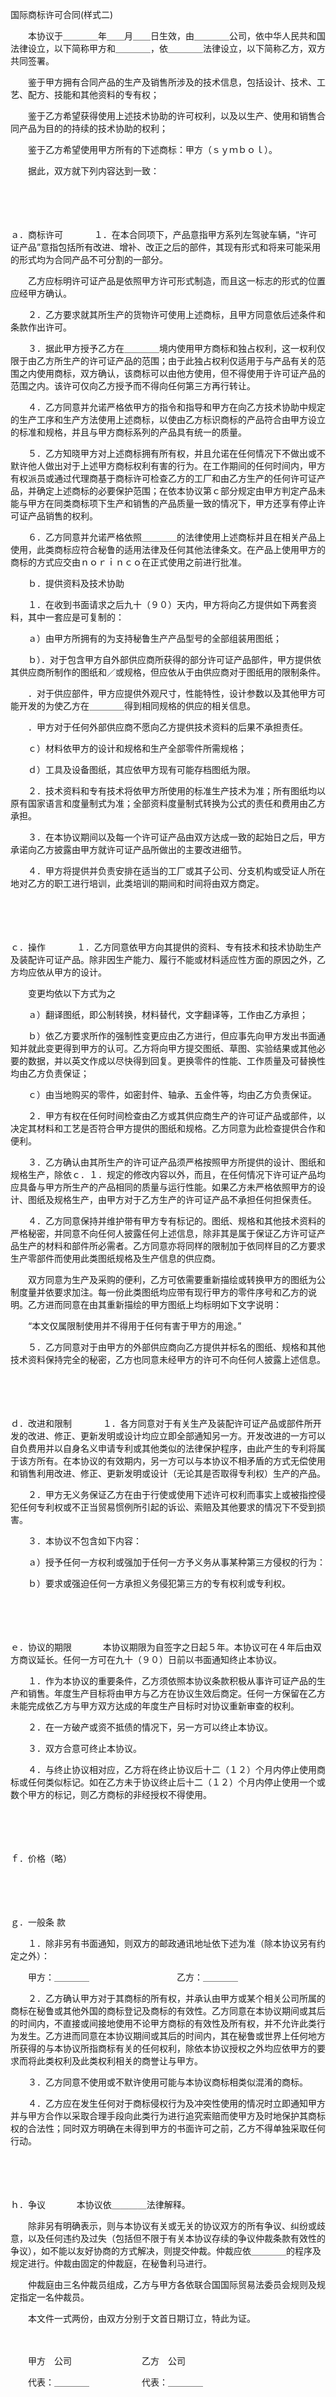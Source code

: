 



国际商标许可合同(样式二)



 

　　本协议于＿＿＿＿年＿＿月＿＿日生效，由＿＿＿＿公司，依中华人民共和国法律设立，以下简称甲方和＿＿＿＿，依＿＿＿＿法律设立，以下简称乙方，双方共同签署。

　　鉴于甲方拥有合同产品的生产及销售所涉及的技术信息，包括设计、技术、工艺、配方、技能和其他资料的专有权；

　　鉴于乙方希望获得使用上述技术协助的许可权利，以及以生产、使用和销售合同产品为目的的持续的技术协助的权利；

　　鉴于乙方希望使用甲方所有的下述商标：甲方（ｓｙｍｂｏｌ）。

　　据此，双方就下列内容达到一致：

　　

　　

ａ．商标许可
　　
　１．在本合同项下，产品意指甲方系列左驾驶车辆，“许可证产品”意指包括所有改进、增补、改正之后的部件，其现有形式和将来可能采用的形式均为合同产品不可分割的一部分。

　　乙方应标明许可证产品是依照甲方许可形式制造，而且这一标志的形式的位置应经甲方确认。

　　２．乙方要求就其所生产的货物许可使用上述商标，且甲方同意依后述条件和条款作出许可。

　　３．据此甲方授予乙方在＿＿＿＿境内使用甲方商标和独占权利，这一权利仅限于由乙方所生产的许可证产品的范围；由于此独占权利仅适用于与产品有关的范围之内使用商标，双方确认，该商标可以由他方使用，但不得使用于许可证产品的范围之内。该许可仅向乙方授予而不得向任何第三方再行转让。

　　４．乙方同意并允诺严格依甲方的指令和指导和甲方在向乙方技术协助中规定的生产工序和生产方法使用上述商标，以使由乙方标识商标的产品符合由甲方设立的标准和规格，并且与甲方商标系列的产品具有统一的质量。

　　５．乙方知晓甲方对上述商标拥有所有权，并且允诺在任何情况下不做出或不默许他人做出对于上述甲方商标权利有害的行为。在工作期间的任何时间内，甲方有权派员或通过代理商基于商标许可检查乙方的工厂和由乙方生产的任何许可证产品，并确定上述商标的必要保护范围；在依本协议第ｃ部分规定由甲方判定产品未能与甲方在同类商标项下生产和销售的产品质量一致的情况下，甲方还享有停止许可证产品销售的权利。

　　６．乙方同意并允诺严格依照＿＿＿＿的法律使用上述商标并且在相关产品上使用，此类商标应符合秘鲁的适用法律及任何其他法律条文。在产品上使用甲方的商标的方式应交由ｎｏｒｉｎｃｏ在正式使用之前进行批准。

　　ｂ．提供资料及技术协助

　　１．在收到书面请求之后九十（９０）天内，甲方将向乙方提供如下两套资料，其中一套应是可复制的：

　　ａ）由甲方所拥有的为支持秘鲁生产产品型号的全部组装用图纸；

　　ｂ）．对于包含甲方自外部供应商所获得的部分许可证产品部件，甲方提供依其供应商所制作的图纸和／或规格，但应依从于由供应商对于图纸用的限制条件。

　　．对于供应部件，甲方应提供外观尺寸，性能特性，设计参数以及其他甲方可能开发的为使乙方在＿＿＿＿得到相同规格的供应的相关信息。

　　．甲方对于任何外部供应商不愿向乙方提供技术资料的后果不承担责任。

　　ｃ）材料依甲方的设计和规格和生产全部零件所需规格；

　　ｄ）工具及设备图纸，其应依甲方现有可能存档图纸为限。

　　２．技术资料和专有技术将依甲方所使用的标准生产技术为准；所有图纸均以原有国家语言和度量制式为准；全部资料度量制式转换为公式的责任和费用由乙方承担。

　　３．在本协议期间以及每一个许可证产品由双方达成一致的起始日之后，甲方承诺向乙方披露由甲方就许可证产品所做出的主要改进细节。

　　４．甲方将提供并负责安排在适当的工厂或其子公司、分支机构或受证人所在地对乙方的职工进行培训，此类培训的期间和时间将由双方商定。

　　

　　

ｃ．操作
　　
　１．乙方同意依甲方向其提供的资料、专有技术和技术协助生产及装配许可证产品。除非因生产能力、履行不能或材料适应性方面的原因之外，乙方均应依从甲方的设计。

　　变更均依以下方式为之

　　ａ）翻译图纸，即公制转换，材料替代，文字翻译等，工作由乙方承担；

　　ｂ）依乙方要求所作的强制性变更应由乙方进行，但应事先向甲方发出书面通知并就此变更得到甲方的认可。乙方将向甲方提交图纸、草图、实验结果或其他必要的数据，并以英文作成以尽快得到回复。更换零件的性能、工作质量及可替换性均由乙方负责保证；

　　ｃ）由当地购买的零件，如密封件、轴承、五金件等，均由乙方负责保证。

　　２．甲方有权在任何时间检查由乙方或其供应商生产的许可证产品或部件，以决定其材料和工艺是否符合甲方提供的图纸和规格。乙方同意为此检查提供合作和便利。

　　３．乙方确认由其所生产的许可证产品须严格按照甲方所提供的设计、图纸和规格生产，除依ｃ．１．规定的修改内容以外，而且，在任何情况下许可证产品均应具备与甲方所生产的产品相同的质量与运行性能。如果乙方未严格依照甲方的设计、图纸及规格生产，由甲方对于乙方生产的许可证产品不承担任何担保责任。

　　４．乙方同意保持并维护带有甲方专有标记的。图纸、规格和其他技术资料的严格秘密，并同意不向任何人披露任何上述信息，除非其是属于保证乙方许可证产品生产的材料和部件所必需者。乙方同意亦将同样的限制加于依同样目的乙方要求生产零部件而使用此类图纸规格及生产信息的供应商。

　　双方同意为生产及采购的便利，乙方可依需要重新描绘或转换甲方的图纸为公制度量并依要求加注。每一份此类图纸均应带有现行甲方的零件序号和乙方的说明。乙方进而同意在由其重新描绘的甲方图纸上均标明如下文字说明：

　　“本文仅属限制使用并不得用于任何有害于甲方的用途。”

　　５．乙方同意对于由甲方的外部供应商向乙方提供并标名的图纸、规格和其他技术资料保持完全的秘密，乙方也同意未经甲方的许可不向任何人披露上述信息。

　　

　　

ｄ．改进和限制
　　
　１．各方同意对于有关生产及装配许可证产品或部件所开发的改进、修正、更新发明或设计均应立即全部通知另一方。开发改进的一方可以自负费用并以自身名义申请专利或其他类似的法律保护程序，由此产生的专利将属于该方所有。在本协议的有效期内，另一方可以与本协议不相矛盾的方式无偿使用和销售利用改进、修正、更新发明或设计（无论其是否取得专利权）生产的产品。

　　２．甲方无义务保证乙方在由于行使或使用下述许可权利而事实上或被指控侵犯任何专利权或不正当贸易惯例所引起的诉讼、索赔及其他要求的情况下不受到损害。

　　３．本协议不包含如下内容：

　　ａ）授予任何一方权利或强加于任何一方予义务从事某种第三方侵权的行为：

　　ｂ）要求或强迫任何一方承担义务侵犯第三方的专有权利或专利权。

　　

　　

ｅ．协议的期限
　　
　本协议期限为自签字之日起５年。本协议可在４年后由双方商议延长。任何一方可在九十（９０）日前以书面通知终止本协议。

　　１．作为本协议的重要条件，乙方须依照本协议条款积极从事许可证产品的生产和销售。年度生产目标将由甲方与乙方在协议生效后商定。任何一方保留在乙方未能完成依乙方与甲方双方达成的年度生产目标时对协议重新审查的权利。

　　２．在一方破产或资不抵债的情况下，另一方可以终止本协议。

　　３．双方合意可终止本协议。

　　４．与终止协议相对应，乙方将在终止协议后十二（１２）个月内停止使用商标或任何类似标记。如在乙方未于协议终止后十二（１２）个月内停止使用一个或数个甲方的标记，则乙方商标的非经授权不得使用。

　　

　　

ｆ．价格（略）


　　

　　

ｇ．一般条
款

　　１．除非另有书面通知，则双方的邮政通讯地址依下述为准（除本协议另有约定之外）：

　　甲方：＿＿＿＿　　　　　　　　　　乙方：＿＿＿＿

　　２．乙方确认甲方对于其商标的所有权，并承认由甲方或某个相关公司所属的商标在秘鲁或其他外国的商标登记及商标的有效性。乙方同意在本协议期间或其后的时间内，不直接或间接地使用不论甲方商标的有效性及所有权，并不允许此类行为发生。乙方进而同意在本协议期间或其后的时间内，其在秘鲁或世界上任何地方所获得的与本协议所指商标有关的任何权利，除依本协议授权之外均应依甲方的要求而将此类权利及此类权利相关的商誉让与甲方。

　　３．乙方同意不使用或不默许使用可能与本协议商标相类似混淆的商标。

　　４．乙方应在发生任何对于商标侵权行为及冲突性使用的情况时立即通知甲方并与甲方合作以采取合理手段向此类行为进行追究索赔而使甲方及时地保护其商标权的合法性；同时双方明确在未得到甲方的书面许可之前，乙方不得单独采取任何行动。

　　

　　

ｈ．争议
　　
　本协议依＿＿＿＿法律解释。

　　除非另有明确表示，则与本协议有关或无关的协议双方的所有争议、纠纷或歧意，以及任何违约及过失（包括但不限于有关本协议存续的争议仲裁条款有效性的争议），如不能以友好协商的方式解决，则提交仲裁。仲裁应依＿＿＿＿的程序及规定进行。仲裁由固定的仲裁庭，在秘鲁利马进行。

　　仲裁庭由三名仲裁员组成，乙方与甲方各依联合国国际贸易法委员会规则及规定指定一名仲裁员。

　　本文件一式两份，由双方分别于文首日期订立，特此为证。　　

　　

　　甲方　公司　　　　　　　　乙方　公司

　　代表：＿＿＿＿　　　　　　代表：＿＿＿＿